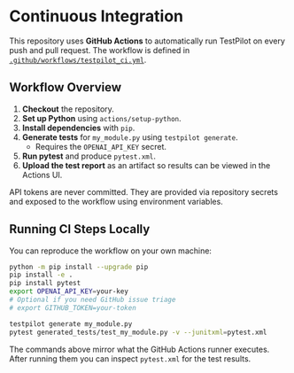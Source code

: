 # Continuous Integration

This repository uses **GitHub Actions** to automatically run TestPilot on every push and pull request. The workflow is defined in [`.github/workflows/testpilot_ci.yml`](../.github/workflows/testpilot_ci.yml).

## Workflow Overview
1. **Checkout** the repository.
2. **Set up Python** using `actions/setup-python`.
3. **Install dependencies** with `pip`.
4. **Generate tests** for `my_module.py` using `testpilot generate`.
   - Requires the `OPENAI_API_KEY` secret.
5. **Run pytest** and produce `pytest.xml`.
6. **Upload the test report** as an artifact so results can be viewed in the Actions UI.

API tokens are never committed. They are provided via repository secrets and exposed to the workflow using environment variables.

## Running CI Steps Locally
You can reproduce the workflow on your own machine:

```bash
python -m pip install --upgrade pip
pip install -e .
pip install pytest
export OPENAI_API_KEY=your-key
# Optional if you need GitHub issue triage
# export GITHUB_TOKEN=your-token

testpilot generate my_module.py
pytest generated_tests/test_my_module.py -v --junitxml=pytest.xml
```

The commands above mirror what the GitHub Actions runner executes. After running them you can inspect `pytest.xml` for the test results.
